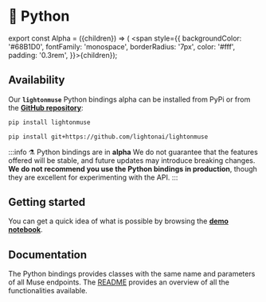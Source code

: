 ---
---

# 🐍 Python

export const Alpha = ({children}) => (
<span style={{
	backgroundColor: '#68B1D0',
	fontFamily: 'monospace',
	borderRadius: '7px',
	color: '#fff',
	padding: '0.3rem',
}}>{children}</span>);

## Availability

Our **`lightonmuse`** Python bindings <Alpha>alpha</Alpha> can be installed from PyPi or from the
**[GitHub repository](https://github.com/lightonai/lightonmuse)**:

```bash title="Installing Python bindings with pip"
pip install lightonmuse
```

```bash title="Installing Python bindings from source with pip"
pip install git+https://github.com/lightonai/lightonmuse
```

:::info ⚗️ Python bindings are in **alpha**
We do not guarantee that the features offered will be stable, and future updates may introduce breaking changes. **We do
not recommend you use the Python bindings in production**, though they are excellent for experimenting with the API.
:::

## Getting started

You can get a quick idea of what is possible by browsing the
**[demo notebook](https://github.com/lightonai/lightonmuse/blob/master/examples/demo_notebook.ipynb)**.

## Documentation

The Python bindings provides classes with the same name and parameters of all Muse endpoints.
The [README](https://github.com/lightonai/lightonmuse/blob/master/README.md) provides an overview of all the functionalities available.
